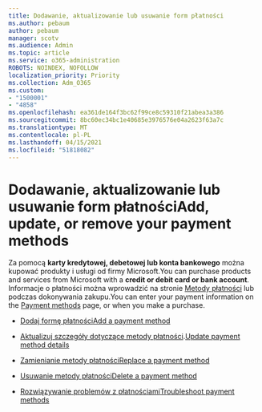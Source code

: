 ```yaml
---
title: Dodawanie, aktualizowanie lub usuwanie form płatności
ms.author: pebaum
author: pebaum
manager: scotv
ms.audience: Admin
ms.topic: article
ms.service: o365-administration
ROBOTS: NOINDEX, NOFOLLOW
localization_priority: Priority
ms.collection: Adm_O365
ms.custom:
- "1500001"
- "4858"
ms.openlocfilehash: ea361de164f3bc62f99ce8c59310f21abea3a386
ms.sourcegitcommit: 8bc60ec34bc1e40685e3976576e04a2623f63a7c
ms.translationtype: MT
ms.contentlocale: pl-PL
ms.lasthandoff: 04/15/2021
ms.locfileid: "51818082"
---
```

# <a name="add-update-or-remove-your-payment-methods"></a><span data-ttu-id="c9022-102">Dodawanie, aktualizowanie lub usuwanie form płatności</span><span class="sxs-lookup"><span data-stu-id="c9022-102">Add, update, or remove your payment methods</span></span>

<span data-ttu-id="c9022-103">Za pomocą **karty kredytowej, debetowej lub konta bankowego** można kupować produkty i usługi od firmy Microsoft.</span><span class="sxs-lookup"><span data-stu-id="c9022-103">You can purchase products and services from Microsoft with a **credit or debit card or bank account**.</span></span> <span data-ttu-id="c9022-104">Informacje o płatności można wprowadzić na stronie [Metody płatności](https://go.microsoft.com/fwlink/p/?linkid=2018806) lub podczas dokonywania zakupu.</span><span class="sxs-lookup"><span data-stu-id="c9022-104">You can enter your payment information on the [Payment methods](https://go.microsoft.com/fwlink/p/?linkid=2018806) page, or when you make a purchase.</span></span>

- [<span data-ttu-id="c9022-105">Dodaj formę płatności</span><span class="sxs-lookup"><span data-stu-id="c9022-105">Add a payment method</span></span>](https://docs.microsoft.com/microsoft-365/commerce/billing-and-payments/manage-payment-methods#add-a-payment-method)

- <span data-ttu-id="c9022-106">[Aktualizuj szczegóły dotyczące metody płatności](https://docs.microsoft.com/microsoft-365/commerce/billing-and-payments/manage-payment-methods#update-payment-method-details).</span><span class="sxs-lookup"><span data-stu-id="c9022-106">[Update payment method details](https://docs.microsoft.com/microsoft-365/commerce/billing-and-payments/manage-payment-methods#update-payment-method-details)</span></span>

- [<span data-ttu-id="c9022-107">Zamienianie metody płatności</span><span class="sxs-lookup"><span data-stu-id="c9022-107">Replace a payment method</span></span>](https://docs.microsoft.com/microsoft-365/commerce/billing-and-payments/manage-payment-methods#replace-a-payment-method)

- [<span data-ttu-id="c9022-108">Usuwanie metody płatności</span><span class="sxs-lookup"><span data-stu-id="c9022-108">Delete a payment method</span></span>](https://docs.microsoft.com/microsoft-365/commerce/billing-and-payments/manage-payment-methods#delete-a-payment-method)

- [<span data-ttu-id="c9022-109">Rozwiązywanie problemów z płatnościami</span><span class="sxs-lookup"><span data-stu-id="c9022-109">Troubleshoot payment methods</span></span>](https://docs.microsoft.com/microsoft-365/commerce/billing-and-payments/manage-payment-methods#troubleshoot-payment-methods)
